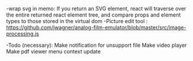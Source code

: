 -wrap svg in memo:
If you return an SVG element, react will traverse over the entire returned react element tree, and compare props and element types to those stored in the virtual dom
-Picture edit tool :
https://github.com/jwagner/analog-film-emulator/blob/master/src/image-processing.js

-Todo (necessary):
Make notification for unsupport file
Make video player
Make pdf viewer
menu context update
